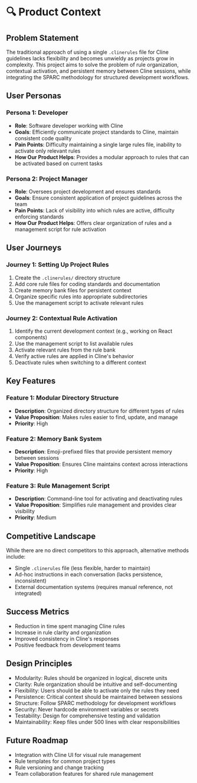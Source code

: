 # 🔍 Product Context

## Problem Statement
The traditional approach of using a single `.clinerules` file for Cline guidelines lacks flexibility and becomes unwieldy as projects grow in complexity. This project aims to solve the problem of rule organization, contextual activation, and persistent memory between Cline sessions, while integrating the SPARC methodology for structured development workflows.

## User Personas

### Persona 1: Developer
- **Role**: Software developer working with Cline
- **Goals**: Efficiently communicate project standards to Cline, maintain consistent code quality
- **Pain Points**: Difficulty maintaining a single large rules file, inability to activate only relevant rules
- **How Our Product Helps**: Provides a modular approach to rules that can be activated based on current tasks

### Persona 2: Project Manager
- **Role**: Oversees project development and ensures standards
- **Goals**: Ensure consistent application of project guidelines across the team
- **Pain Points**: Lack of visibility into which rules are active, difficulty enforcing standards
- **How Our Product Helps**: Offers clear organization of rules and a management script for rule activation

## User Journeys

### Journey 1: Setting Up Project Rules
1. Create the `.clinerules/` directory structure
2. Add core rule files for coding standards and documentation
3. Create memory bank files for persistent context
4. Organize specific rules into appropriate subdirectories
5. Use the management script to activate relevant rules

### Journey 2: Contextual Rule Activation
1. Identify the current development context (e.g., working on React components)
2. Use the management script to list available rules
3. Activate relevant rules from the rule bank
4. Verify active rules are applied in Cline's behavior
5. Deactivate rules when switching to a different context

## Key Features

### Feature 1: Modular Directory Structure
- **Description**: Organized directory structure for different types of rules
- **Value Proposition**: Makes rules easier to find, update, and manage
- **Priority**: High

### Feature 2: Memory Bank System
- **Description**: Emoji-prefixed files that provide persistent memory between sessions
- **Value Proposition**: Ensures Cline maintains context across interactions
- **Priority**: High

### Feature 3: Rule Management Script
- **Description**: Command-line tool for activating and deactivating rules
- **Value Proposition**: Simplifies rule management and provides clear visibility
- **Priority**: Medium

## Competitive Landscape
While there are no direct competitors to this approach, alternative methods include:
- Single `.clinerules` file (less flexible, harder to maintain)
- Ad-hoc instructions in each conversation (lacks persistence, inconsistent)
- External documentation systems (requires manual reference, not integrated)

## Success Metrics
- Reduction in time spent managing Cline rules
- Increase in rule clarity and organization
- Improved consistency in Cline's responses
- Positive feedback from development teams

## Design Principles
- Modularity: Rules should be organized in logical, discrete units
- Clarity: Rule organization should be intuitive and self-documenting
- Flexibility: Users should be able to activate only the rules they need
- Persistence: Critical context should be maintained between sessions
- Structure: Follow SPARC methodology for development workflows
- Security: Never hardcode environment variables or secrets
- Testability: Design for comprehensive testing and validation
- Maintainability: Keep files under 500 lines with clear responsibilities

## Future Roadmap
- Integration with Cline UI for visual rule management
- Rule templates for common project types
- Rule versioning and change tracking
- Team collaboration features for shared rule management
